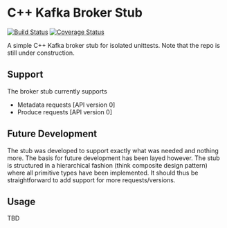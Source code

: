 # C++ Kafka Broker Stub
[![Build Status](https://travis-ci.org/Wramberg/kafkabrokerstub.svg?branch=master)](https://travis-ci.org/Wramberg/kafkabrokerstub)
[![Coverage Status](https://coveralls.io/repos/github/Wramberg/kafkabrokerstub/badge.svg?branch=master)](https://coveralls.io/github/Wramberg/kafkabrokerstub?branch=master)

A simple C++ Kafka broker stub for isolated unittests. Note that the repo is still under construction.

## Support
The broker stub currently supports
- Metadata requests [API version 0]
- Produce requests [API version 0]

## Future Development
The stub was developed to support exactly what was needed and nothing more. The basis for future development has been layed however. The stub is structured in a hierarchical fashion (think composite design pattern) where all primitive types have been implemented. It should thus be straightforward to add support for more requests/versions.

## Usage
TBD

